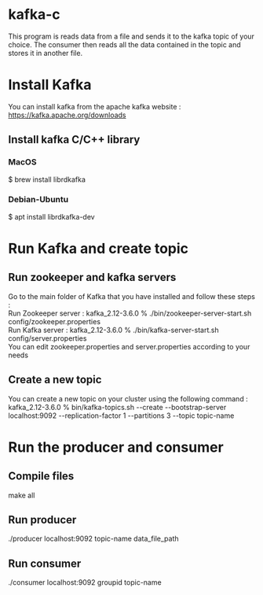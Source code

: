 # kafka-c

This program is  reads data from a file and sends it to the kafka topic of your choice. The consumer then reads all the data contained in the topic and stores it in another file.



# Install Kafka
You can install kafka from the apache kafka website : https://kafka.apache.org/downloads 
## Install kafka C/C++ library 
### MacOS 
$ brew install librdkafka
### Debian-Ubuntu
$ apt install librdkafka-dev

# Run Kafka and create topic
## Run zookeeper and kafka servers
<p>Go to the main folder of Kafka that you have installed and follow these steps : <br>
Run Zookeeper server : kafka_2.12-3.6.0 % ./bin/zookeeper-server-start.sh config/zookeeper.properties <br>
Run Kafka server :   kafka_2.12-3.6.0 % ./bin/kafka-server-start.sh config/server.properties <br>
You can edit zookeeper.properties and server.properties according to your needs </p>

## Create a new topic
<p>
  You can create a new topic on your cluster using the following command : <br>
  kafka_2.12-3.6.0 % bin/kafka-topics.sh --create --bootstrap-server localhost:9092 --replication-factor 1 --partitions 3 --topic topic-name
</p>

# Run the producer and consumer
## Compile files 
make all

## Run producer 
./producer localhost:9092 topic-name data_file_path

## Run consumer
./consumer localhost:9092 groupid topic-name




